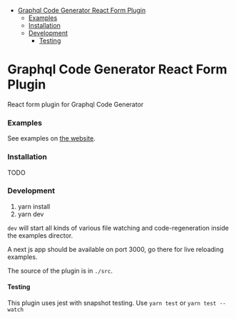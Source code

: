 
* [Graphql Code Generator React Form Plugin](#graphql-code-generator-react-form-plugin)
    * [Examples](#examples)
    * [Installation](#installation)
    * [Development](#development)
      * [Testing](#testing)

# Graphql Code Generator React Form Plugin

React form plugin for Graphql Code Generator

### Examples
See examples on [the website](https://graphql-code-generator-react-form.thewooleyway.com/).

### Installation
TODO

### Development
1. yarn install
2. yarn dev

`dev` will start all kinds of various file watching and code-regeneration inside the examples director.

A next js app should be available on port 3000, go there for live reloading examples.


The source of the plugin is in `./src`.

#### Testing
This plugin uses jest with snapshot testing. Use `yarn test` or `yarn test --watch`
